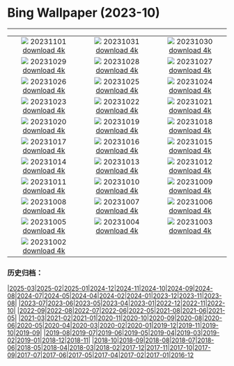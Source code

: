 # Bing Wallpaper (2023-10)
**************
| | | |
| :----: | :----: | :----: |
| ![](https://www.bing.com/th?id=OHR.HautBarr_FR-FR8742870130_1920x1080.jpg) 20231101 [download 4k](https://www.bing.com/th?id=OHR.HautBarr_FR-FR8742870130_UHD.jpg) | ![](https://www.bing.com/th?id=OHR.HalloweenPorchAI_FR-FR8550408492_1920x1080.jpg) 20231031 [download 4k](https://www.bing.com/th?id=OHR.HalloweenPorchAI_FR-FR8550408492_UHD.jpg) | ![](https://www.bing.com/th?id=OHR.AutumnRaven_FR-FR8284652857_1920x1080.jpg) 20231030 [download 4k](https://www.bing.com/th?id=OHR.AutumnRaven_FR-FR8284652857_UHD.jpg) |
| ![](https://www.bing.com/th?id=OHR.TransatJacquesVabre_FR-FR7973577360_1920x1080.jpg) 20231029 [download 4k](https://www.bing.com/th?id=OHR.TransatJacquesVabre_FR-FR7973577360_UHD.jpg) | ![](https://www.bing.com/th?id=OHR.FiveWinds_FR-FR7441990953_1920x1080.jpg) 20231028 [download 4k](https://www.bing.com/th?id=OHR.FiveWinds_FR-FR7441990953_UHD.jpg) | ![](https://www.bing.com/th?id=OHR.OldBridgeSkye_FR-FR6630740489_1920x1080.jpg) 20231027 [download 4k](https://www.bing.com/th?id=OHR.OldBridgeSkye_FR-FR6630740489_UHD.jpg) |
| ![](https://www.bing.com/th?id=OHR.ViennaAutumn_FR-FR6349704805_1920x1080.jpg) 20231026 [download 4k](https://www.bing.com/th?id=OHR.ViennaAutumn_FR-FR6349704805_UHD.jpg) | ![](https://www.bing.com/th?id=OHR.GrandStaircase_FR-FR6173079763_1920x1080.jpg) 20231025 [download 4k](https://www.bing.com/th?id=OHR.GrandStaircase_FR-FR6173079763_UHD.jpg) | ![](https://www.bing.com/th?id=OHR.FuzerCastle_FR-FR5745406431_1920x1080.jpg) 20231024 [download 4k](https://www.bing.com/th?id=OHR.FuzerCastle_FR-FR5745406431_UHD.jpg) |
| ![](https://www.bing.com/th?id=OHR.PoconosMaze_FR-FR5336373976_1920x1080.jpg) 20231023 [download 4k](https://www.bing.com/th?id=OHR.PoconosMaze_FR-FR5336373976_UHD.jpg) | ![](https://www.bing.com/th?id=OHR.AstoriaBridge_FR-FR4917607488_1920x1080.jpg) 20231022 [download 4k](https://www.bing.com/th?id=OHR.AstoriaBridge_FR-FR4917607488_UHD.jpg) | ![](https://www.bing.com/th?id=OHR.PersepolisRelief_FR-FR4728558405_1920x1080.jpg) 20231021 [download 4k](https://www.bing.com/th?id=OHR.PersepolisRelief_FR-FR4728558405_UHD.jpg) |
| ![](https://www.bing.com/th?id=OHR.PygmySloth_FR-FR4389776641_1920x1080.jpg) 20231020 [download 4k](https://www.bing.com/th?id=OHR.PygmySloth_FR-FR4389776641_UHD.jpg) | ![](https://www.bing.com/th?id=OHR.WaterLilyVietnam_FR-FR4028211230_1920x1080.jpg) 20231019 [download 4k](https://www.bing.com/th?id=OHR.WaterLilyVietnam_FR-FR4028211230_UHD.jpg) | ![](https://www.bing.com/th?id=OHR.KodiakAlaska_FR-FR3778236447_1920x1080.jpg) 20231018 [download 4k](https://www.bing.com/th?id=OHR.KodiakAlaska_FR-FR3778236447_UHD.jpg) |
| ![](https://www.bing.com/th?id=OHR.SpreadsheetDay_FR-FR3416887785_1920x1080.jpg) 20231017 [download 4k](https://www.bing.com/th?id=OHR.SpreadsheetDay_FR-FR3416887785_UHD.jpg) | ![](https://www.bing.com/th?id=OHR.GoldenEnchantments_FR-FR3216426805_1920x1080.jpg) 20231016 [download 4k](https://www.bing.com/th?id=OHR.GoldenEnchantments_FR-FR3216426805_UHD.jpg) | ![](https://www.bing.com/th?id=OHR.AutumnHedgehog_FR-FR3040407660_1920x1080.jpg) 20231015 [download 4k](https://www.bing.com/th?id=OHR.AutumnHedgehog_FR-FR3040407660_UHD.jpg) |
| ![](https://www.bing.com/th?id=OHR.RingEclipse_FR-FR2817634134_1920x1080.jpg) 20231014 [download 4k](https://www.bing.com/th?id=OHR.RingEclipse_FR-FR2817634134_UHD.jpg) | ![](https://www.bing.com/th?id=OHR.KoenigsbourgCastle_FR-FR2607573808_1920x1080.jpg) 20231013 [download 4k](https://www.bing.com/th?id=OHR.KoenigsbourgCastle_FR-FR2607573808_UHD.jpg) | ![](https://www.bing.com/th?id=OHR.IdahoBarn_FR-FR2310070103_1920x1080.jpg) 20231012 [download 4k](https://www.bing.com/th?id=OHR.IdahoBarn_FR-FR2310070103_UHD.jpg) |
| ![](https://www.bing.com/th?id=OHR.JohnDayFossil_FR-FR1967502436_1920x1080.jpg) 20231011 [download 4k](https://www.bing.com/th?id=OHR.JohnDayFossil_FR-FR1967502436_UHD.jpg) | ![](https://www.bing.com/th?id=OHR.MontmartreHarvest_FR-FR1431017113_1920x1080.jpg) 20231010 [download 4k](https://www.bing.com/th?id=OHR.MontmartreHarvest_FR-FR1431017113_UHD.jpg) | ![](https://www.bing.com/th?id=OHR.FremontPetroglyph_FR-FR0691774760_1920x1080.jpg) 20231009 [download 4k](https://www.bing.com/th?id=OHR.FremontPetroglyph_FR-FR0691774760_UHD.jpg) |
| ![](https://www.bing.com/th?id=OHR.OctoClam_FR-FR0140007063_1920x1080.jpg) 20231008 [download 4k](https://www.bing.com/th?id=OHR.OctoClam_FR-FR0140007063_UHD.jpg) | ![](https://www.bing.com/th?id=OHR.GrizzlyFalls_FR-FR9827995252_1920x1080.jpg) 20231007 [download 4k](https://www.bing.com/th?id=OHR.GrizzlyFalls_FR-FR9827995252_UHD.jpg) | ![](https://www.bing.com/th?id=OHR.TaughannockFalls_FR-FR9642838180_1920x1080.jpg) 20231006 [download 4k](https://www.bing.com/th?id=OHR.TaughannockFalls_FR-FR9642838180_UHD.jpg) |
| ![](https://www.bing.com/th?id=OHR.GentooJump_FR-FR8699186535_1920x1080.jpg) 20231005 [download 4k](https://www.bing.com/th?id=OHR.GentooJump_FR-FR8699186535_UHD.jpg) | ![](https://www.bing.com/th?id=OHR.TarantulaNebula_FR-FR8497599803_1920x1080.jpg) 20231004 [download 4k](https://www.bing.com/th?id=OHR.TarantulaNebula_FR-FR8497599803_UHD.jpg) | ![](https://www.bing.com/th?id=OHR.WhitsundaySwirl_FR-FR8218206764_1920x1080.jpg) 20231003 [download 4k](https://www.bing.com/th?id=OHR.WhitsundaySwirl_FR-FR8218206764_UHD.jpg) |
| ![](https://www.bing.com/th?id=OHR.VuittonFoundation_FR-FR7982017521_1920x1080.jpg) 20231002 [download 4k](https://www.bing.com/th?id=OHR.VuittonFoundation_FR-FR7982017521_UHD.jpg) |  |  |

### 历史归档：

|[2025-03](bing/2025-03/2025-03.md)|[2025-02](bing/2025-02/2025-02.md)|[2025-01](bing/2025-01/2025-01.md)|[2024-12](bing/2024-12/2024-12.md)|[2024-11](bing/2024-11/2024-11.md)|[2024-10](bing/2024-10/2024-10.md)|[2024-09](bing/2024-09/2024-09.md)|[2024-08](bing/2024-08/2024-08.md)|[2024-07](bing/2024-07/2024-07.md)|[2024-05](bing/2024-05/2024-05.md)|[2024-04](bing/2024-04/2024-04.md)|[2024-02](bing/2024-02/2024-02.md)|[2024-01](bing/2024-01/2024-01.md)|[2023-12](bing/2023-12/2023-12.md)|[2023-11](bing/2023-11/2023-11.md)|[2023-08](bing/2023-08/2023-08.md)|
|[2023-07](bing/2023-07/2023-07.md)|[2023-06](bing/2023-06/2023-06.md)|[2023-05](bing/2023-05/2023-05.md)|[2023-04](bing/2023-04/2023-04.md)|[2023-01](bing/2023-01/2023-01.md)|[2022-12](bing/2022-12/2022-12.md)|[2022-11](bing/2022-11/2022-11.md)|[2022-10](bing/2022-10/2022-10.md)|
|[2022-09](bing/2022-09/2022-09.md)|[2022-08](bing/2022-08/2022-08.md)|[2022-07](bing/2022-07/2022-07.md)|[2022-06](bing/2022-06/2022-06.md)|[2022-05](bing/2022-05/2022-05.md)|[2021-08](bing/2021-08/2021-08.md)|[2021-06](bing/2021-06/2021-06.md)|[2021-05](bing/2021-05/2021-05.md)|
|[2021-03](bing/2021-03/2021-03.md)|[2021-02](bing/2021-02/2021-02.md)|[2021-01](bing/2021-01/2021-01.md)|[2020-11](bing/2020-11/2020-11.md)|[2020-10](bing/2020-10/2020-10.md)|[2020-09](bing/2020-09/2020-09.md)|[2020-08](bing/2020-08/2020-08.md)|[2020-06](bing/2020-06/2020-06.md)|[2020-05](bing/2020-05/2020-05.md)|[2020-04](bing/2020-04/2020-04.md)|[2020-03](bing/2020-03/2020-03.md)|[2020-02](bing/2020-02/2020-02.md)|[2020-01](bing/2020-01/2020-01.md)|[2019-12](bing/2019-12/2019-12.md)|[2019-11](bing/2019-11/2019-11.md)|[2019-10](bing/2019-10/2019-10.md)|[2019-09](bing/2019-09/2019-09.md)|
|[2019-08](bing/2019-08/2019-08.md)|[2019-07](bing/2019-07/2019-07.md)|[2019-06](bing/2019-06/2019-06.md)|[2019-05](bing/2019-05/2019-05.md)|[2019-04](bing/2019-04/2019-04.md)|[2019-03](bing/2019-03/2019-03.md)|[2019-02](bing/2019-02/2019-02.md)|[2019-01](bing/2019-01/2019-01.md)|[2018-12](bing/2018-12/2018-12.md)|[2018-11](bing/2018-11/2018-11.md)|
|[2018-10](bing/2018-10/2018-10.md)|[2018-09](bing/2018-09/2018-09.md)|[2018-08](bing/2018-08/2018-08.md)|[2018-07](bing/2018-07/2018-07.md)|[2018-06](bing/2018-06/2018-06.md)|[2018-05](bing/2018-05/2018-05.md)|[2018-04](bing/2018-04/2018-04.md)|[2018-03](bing/2018-03/2018-03.md)|[2018-02](bing/2018-02/2018-02.md)|[2017-12](bing/2017-12/2017-12.md)|[2017-11](bing/2017-11/2017-11.md)|[2017-10](bing/2017-10/2017-10.md)|[2017-09](bing/2017-09/2017-09.md)|[2017-07](bing/2017-07/2017-07.md)|[2017-06](bing/2017-06/2017-06.md)|[2017-05](bing/2017-05/2017-05.md)|[2017-04](bing/2017-04/2017-04.md)|[2017-02](bing/2017-02/2017-02.md)|[2017-01](bing/2017-01/2017-01.md)|[2016-12](bing/2016-12/2016-12.md)